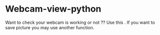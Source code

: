 # Webcam-view-python
Want to check your webcam is working or not  ?? Use this . If you want to save picture you may use another function.
